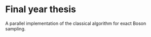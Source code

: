 # Final year thesis
A parallel implementation of the classical algorithm for exact Boson sampling.

